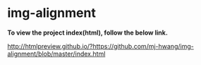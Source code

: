 # img-alignment

**To view the project index(html), follow the below link.**

http://htmlpreview.github.io/?https://github.com/mj-hwang/img-alignment/blob/master/index.html

